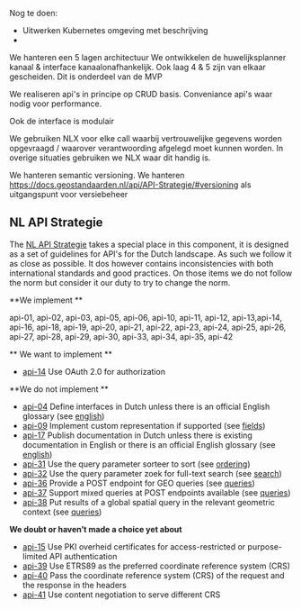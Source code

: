 Nog te doen:
- Uitwerken Kubernetes omgeving met beschrijving
- 

We hanteren een 5 lagen architectuur
We ontwikkelen de huwelijksplanner kanaal & interface kanaalonafhankelijk. Ook laag 4 & 5 zijn van elkaar gescheiden. Dit is onderdeel van de MVP

We realiseren api's in principe op CRUD basis. Conveniance api's waar nodig voor performance.

Ook de interface is modulair 

We gebruiken NLX voor elke call waarbij vertrouwelijke gegevens worden opgevraagd / waarover verantwoording afgelegd moet kunnen worden. In overige situaties gebruiken we NLX waar dit handig is.

We hanteren semantic versioning. 
We hanteren https://docs.geostandaarden.nl/api/API-Strategie/#versioning  als uitgangspunt voor versiebeheer

## NL API Strategie

The [NL API Strategie](https://docs.geostandaarden.nl/api/API-Strategie) takes a special place in this component, it is designed as a set of guidelines for API's for the Dutch landscape. As such we follow it as close as possible. It dos however contains inconsistencies with both international standards and good practices. On those items we do not follow the norm but consider it our duty to try to change the norm. 

**We implement **

api-01, api-02, api-03, api-05, api-06, api-10, api-11, api-12, api-13,api-14, api-16, api-18, api-19, api-20, api-21, api-22, api-23, api-24, api-25, api-26, api-27, api-28, api-29, api-30, api-33, api-34, api-35, api-42

** We want to implement **
- [api-14](https://docs.geostandaarden.nl/api/API-Strategie/#api-14) Use OAuth 2.0 for authorization

**We do not implement **

- [api-04](https://docs.geostandaarden.nl/api/API-Strategie/#api-04) Define interfaces in Dutch unless there is an official English glossary (see [english](#english))
- [api-09](https://docs.geostandaarden.nl/api/API-Strategie/#api-09) Implement custom representation if supported (see [fields](#fields))
- [api-17](https://docs.geostandaarden.nl/api/API-Strategie/#api-17) Publish documentation in Dutch unless there is existing documentation in English or there is an official English glossary (see [english](#english))
- [api-31](https://docs.geostandaarden.nl/api/API-Strategie/#api-31) Use the query parameter sorteer to sort (see [ordering](#ordering))
- [api-32](https://docs.geostandaarden.nl/api/API-Strategie/#api-32) Use the query parameter zoek for full-text search (see [search](#search))
- [api-36](https://docs.geostandaarden.nl/api/API-Strategie/#api-36) Provide a POST endpoint for GEO queries (see [queries](#queries))
- [api-37](https://docs.geostandaarden.nl/api/API-Strategie/#api-37) Support mixed queries at POST endpoints available (see [queries](#queries))
- [api-38](https://docs.geostandaarden.nl/api/API-Strategie/#api-38) Put results of a global spatial query in the relevant geometric context (see [queries](#queries))


**We doubt or haven’t made a choice yet about**

- [api-15](https://docs.geostandaarden.nl/api/API-Strategie/#api-15) Use PKI overheid certificates for access-restricted or purpose-limited API authentication
- [api-39](https://docs.geostandaarden.nl/api/API-Strategie/#api-39) Use ETRS89 as the preferred coordinate reference system (CRS)
- [api-40](https://docs.geostandaarden.nl/api/API-Strategie/#api-40) Pass the coordinate reference system (CRS) of the request and the response in the headers
- [api-41](https://docs.geostandaarden.nl/api/API-Strategie/#api-41) Use content negotiation to serve different CRS
